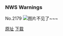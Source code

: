 ### NWS Warnings
No.2179
![图片不见了~~~](https://imgs.xkcd.com/comics/nws_warnings.png)

[原址](https://xkcd.com//2179) [下载](https://imgs.xkcd.com/comics/nws_warnings.png)


